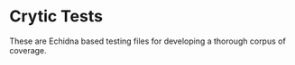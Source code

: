 # Crytic Tests

These are Echidna based testing files for developing a thorough corpus of coverage.
